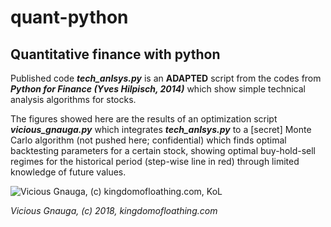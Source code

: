 # quant-python
## Quantitative finance with python

Published code _**tech_anlsys.py**_ is an **ADAPTED** script from the codes from _**Python for Finance (Yves Hilpisch, 2014)**_ which show simple technical analysis algorithms for stocks.

The figures showed here are the results of an optimization script _**vicious_gnauga.py**_ which integrates _**tech_anlsys.py**_ to a [secret] Monte Carlo algorithm (not pushed here; confidential) which finds optimal backtesting parameters for a certain stock, showing optimal buy-hold-sell regimes for the historical period (step-wise line in red) through limited knowledge of future values.

![Vicious Gnauga, (c) kingdomofloathing.com, KoL](http://images.kingdomofloathing.com/adventureimages/gnauga.gif)

_Vicious Gnauga, (c) 2018, kingdomofloathing.com_
